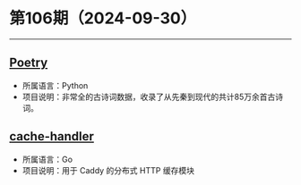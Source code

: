 # 第106期（2024-09-30）

---
## [Poetry](https://github.com/Werneror/Poetry)
- 所属语言：Python
- 项目说明：非常全的古诗词数据，收录了从先秦到现代的共计85万余首古诗词。

## [cache-handler](https://github.com/caddyserver/cache-handler)
- 所属语言：Go
- 项目说明：用于 Caddy 的分布式 HTTP 缓存模块
